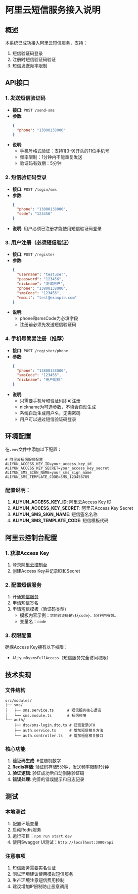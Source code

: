 # 阿里云短信服务接入说明

## 概述
本系统已成功接入阿里云短信服务，支持：
1. 短信验证码登录
2. 注册时短信验证码验证
3. 短信发送频率限制

## API接口

### 1. 发送短信验证码
- **接口**: `POST /send-sms`
- **参数**: 
  ```json
  {
    "phone": "13800138000"
  }
  ```
- **说明**: 
  - 手机号格式验证：支持1[3-9]开头的11位手机号
  - 频率限制：1分钟内不能重复发送
  - 验证码有效期：5分钟

### 2. 短信验证码登录
- **接口**: `POST /login/sms`
- **参数**:
  ```json
  {
    "phone": "13800138000",
    "code": "123456"
  }
  ```
- **说明**: 用户必须已注册才能使用短信验证码登录

### 3. 用户注册（必须短信验证）
- **接口**: `POST /register`
- **参数**:
  ```json
  {
    "username": "testuser",
    "password": "123456",
    "nickname": "测试用户",
    "phone": "13800138000",
    "smsCode": "123456",
    "email": "test@example.com"
  }
  ```
- **说明**: 
  - phone和smsCode为必填字段
  - 注册前必须先发送短信验证码

### 4. 手机号简易注册（推荐）
- **接口**: `POST /register/phone`
- **参数**:
  ```json
  {
    "phone": "13800138000",
    "smsCode": "123456",
    "nickname": "用户昵称"
  }
  ```
- **说明**: 
  - 只需要手机号和验证码即可注册
  - nickname为可选参数，不填会自动生成
  - 系统自动生成用户名，无需密码
  - 用户可以通过短信验证码登录

## 环境配置

在`.env`文件中添加以下配置：

```env
# 阿里云短信服务配置
ALIYUN_ACCESS_KEY_ID=your_access_key_id
ALIYUN_ACCESS_KEY_SECRET=your_access_key_secret
ALIYUN_SMS_SIGN_NAME=your_sms_sign_name
ALIYUN_SMS_TEMPLATE_CODE=SMS_123456789
```

### 配置说明：
1. **ALIYUN_ACCESS_KEY_ID**: 阿里云Access Key ID
2. **ALIYUN_ACCESS_KEY_SECRET**: 阿里云Access Key Secret
3. **ALIYUN_SMS_SIGN_NAME**: 短信签名名称
4. **ALIYUN_SMS_TEMPLATE_CODE**: 短信模板代码

## 阿里云控制台配置

### 1. 获取Access Key
1. 登录[阿里云控制台](https://ram.console.aliyun.com/manage/ak)
2. 创建Access Key并记录ID和Secret

### 2. 配置短信服务
1. 开通[短信服务](https://dysms.console.aliyun.com/)
2. 申请短信签名
3. 申请短信模板（验证码类型）
   - 模板内容示例：`您的验证码是\${code}，5分钟内有效。`
   - 变量名：`code`

### 3. 权限配置
确保Access Key拥有以下权限：
- `AliyunDysmsFullAccess`（短信服务完全访问权限）

## 技术实现

### 文件结构
```
src/modules/
├── sms/
│   ├── sms.service.ts      # 短信服务核心逻辑
│   └── sms.module.ts       # 短信模块
└── auth/
    ├── dto/sms-login.dto.ts # 短信登录DTO
    ├── auth.service.ts      # 增加短信相关方法
    └── auth.controller.ts   # 增加短信相关接口
```

### 核心功能
1. **验证码生成**: 6位随机数字
2. **Redis存储**: 验证码存储5分钟，发送频率限制1分钟
3. **验证逻辑**: 验证成功后自动删除验证码
4. **错误处理**: 完善的错误提示和日志记录

## 测试

### 本地测试
1. 配置环境变量
2. 启动Redis服务
3. 运行项目：`npm run start:dev`
4. 使用Swagger UI测试：`http://localhost:3000/api`

### 注意事项
1. 短信服务需要实名认证
2. 测试环境建议使用模拟短信服务
3. 生产环境注意短信费用控制
4. 建议增加IP限制防止恶意调用